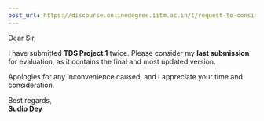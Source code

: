 ```yaml
---
post_url: https://discourse.onlinedegree.iitm.ac.in/t/request-to-consider-my-last-submission-for-tds-project-1/167410/1
---
```

Dear Sir,

I have submitted **TDS Project 1** twice. Please consider my **last submission** for evaluation, as it contains the final and most updated version.

Apologies for any inconvenience caused, and I appreciate your time and consideration.

Best regards,  
**Sudip Dey**
